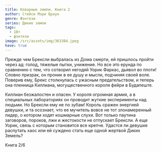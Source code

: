```yaml
---
title: Коварные земли. Книга 2
author: Стейси Мэри Браун
genre: Фэнтези
series: Дикие земли
tags:
  - 18+
  - фэнтези
image: /src/assets/img/363384.jpeg
have: true
---
```

Прежде чем Брексли выбралась из Дома смерти, ей пришлось пройти через ад: голод, тяжелые пытки, унижение. Но все это ерунда по сравнению с тем, что сотворил негодяй Уорик Фаркас, дьявол во плоти! Словно призрак, он проник в ее душу и мысли, подчиняя своей воле. Поверив ему, Брекс столкнулась с ужасным предательством, и теперь она пленница Киллиана, могущественного короля фейри в Будапеште.

Киллиан безжалостен и опасен. У короля огромная армия, а в специальных лабораториях он проводит жуткие эксперименты над людьми. Но Брексли ему не по зубам! Король сражен энергией девушки, и та осознает, что ее мучитель вовсе не тот злонамеренный лидер, о котором ходят кошмарные слухи. Вот только паутина заговоров, пороков, лжи и жестокости не отпускает Брексли. А еще Уорик, связь с которым становится все крепче. Удастся ли девушке распутать хаос или ей суждено стать еще одной жертвой Диких Земель?

Книга 2/6
